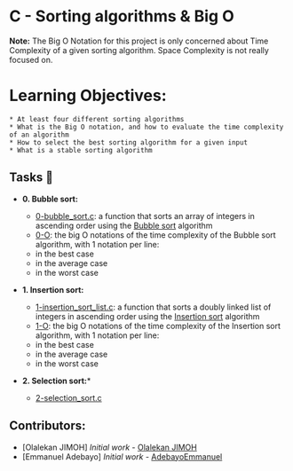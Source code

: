 # C - Sorting algorithms & Big O
**Note:** The Big O Notation for this project is only concerned about Time Complexity of a given sorting algorithm.
Space Complexity is not really focused on.

# Learning Objectives:
	* At least four different sorting algorithms
	* What is the Big O notation, and how to evaluate the time complexity of an algorithm
	* How to select the best sorting algorithm for a given input
	* What is a stable sorting algorithm


## Tasks :page_with_curl:
* **0. Bubble sort:**
	* [0-bubble_sort.c](./0-bubble_sort.c): a function that sorts an array of integers in ascending order using the [Bubble sort](https://en.wikipedia.org/wiki/Bubble_sort) algorithm
	* [0-O](./0-O): the big O notations of the time complexity of the Bubble sort algorithm, with 1 notation per line:
	* in the best case
	* in the average case
	* in the worst case

* **1. Insertion sort:**
	* [1-insertion_sort_list.c](./1-insertion_sort_list.c): a function that sorts a doubly linked list of integers in ascending order using the [Insertion sort](https://en.wikipedia.org/wiki/Insertion_sort) algorithm
	* [1-O](./1-O):  the big O notations of the time complexity of the Insertion sort algorithm, with 1 notation per line:
	* in the best case
	* in the average case
	* in the worst case

* **2. Selection sort:***
	* [2-selection_sort.c](./2-selection_sort.c)


























## Contributors:
* [Olalekan JIMOH] *Initial work* - [Olalekan JIMOH](https://github.com/jasmin1002)
* [Emmanuel Adebayo] *Initial work* - [AdebayoEmmanuel](https://github.com/AdebayoEmmanuel)
